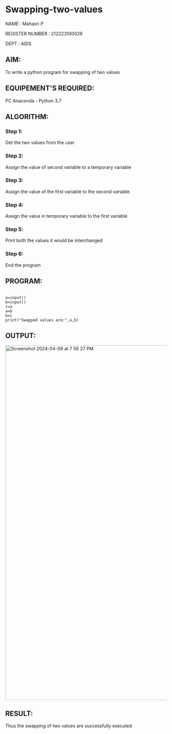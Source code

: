 # Swapping-two-values
NAME : Mahasri P

REGISTER NUMBER : 212223100029

DEPT : AIDS
## AIM:
To write a python program for swapping of two values
## EQUIPEMENT'S REQUIRED: 
PC
Anaconda - Python 3.7
## ALGORITHM: 
### Step 1:
Get the two values from the user
### Step 2: 
Assign the value of second variable to a temporary variable 
### Step 3: 
Assign the value of the first variable to the second variable.
### Step 4:  
Assign the value in temporary variable to the first variable
### Step 5: 
Print both the values it would be interchanged
### Step 6: 
End the program
## PROGRAM:
```

a=input()
b=input()
c=a
a=b
b=c
print("Swapped values are:",a,b)

```
## OUTPUT:

<img width="1105" alt="Screenshot 2024-04-09 at 7 56 27 PM" src="https://github.com/mahasri06/Swapping-two-values/assets/139841897/d205044c-3fe9-4cd6-b5ef-409252ed9b2e">



## RESULT:
Thus the swapping of two values are successfully executed
